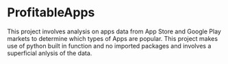 # ProfitableApps
This project involves analysis on apps data from App Store and Google Play markets to determine which types of Apps are popular. This project makes use of python built in function and no imported packages and involves a superficial anlysis of the data.
